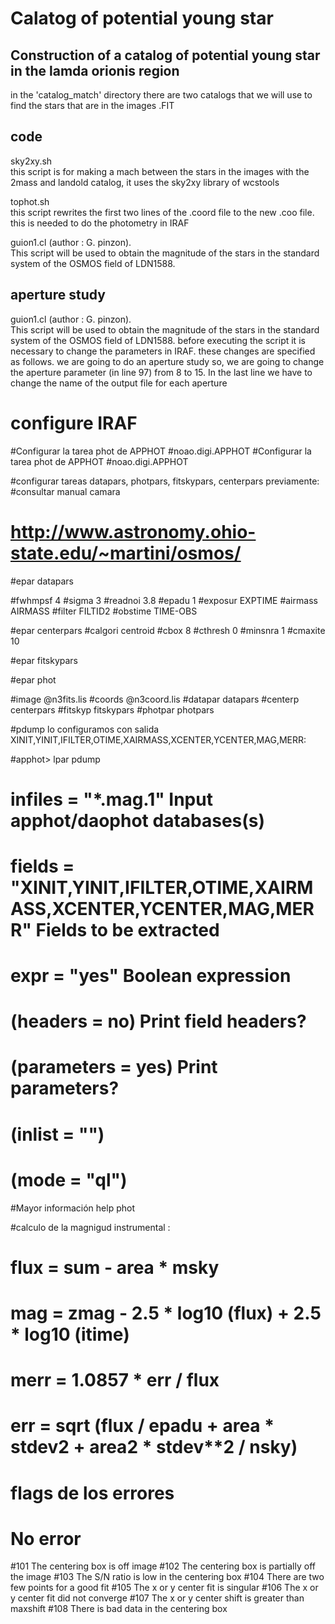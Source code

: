 # Calatog of potential young star
Construction of a catalog of potential young star in the lamda orionis region
--

in the 'catalog_match' directory there are two catalogs that we will use to find the stars that are in the images .FIT


code
--
sky2xy.sh\
this script is for making a mach between the stars in the images with the 2mass and landold catalog, it uses the sky2xy library of wcstools 

tophot.sh\
this script rewrites the first two lines of the .coord file to the new .coo file. this is needed to do the photometry in IRAF

guion1.cl (author : G. pinzon).\
This script will be used to obtain the magnitude of the stars in the standard system of the OSMOS field of LDN1588.



aperture study
--
guion1.cl (author : G. pinzon).\
This script will be used to obtain the magnitude of the stars in the standard system of the OSMOS field of LDN1588.
before executing the script it is necessary to change the parameters in IRAF. these changes are specified as follows.
we are going to do an aperture study so, we are going to change the aperture parameter (in line 97) from 8 to 15. In the last line we have to change the name of the output file for each aperture   

# configure IRAF

#Configurar la tarea phot de APPHOT
#noao.digi.APPHOT
#Configurar la tarea phot de APPHOT
#noao.digi.APPHOT

#configurar tareas datapars, photpars, fitskypars, centerpars previamente:
#consultar manual camara
# http://www.astronomy.ohio-state.edu/~martini/osmos/

#epar datapars

#fwhmpsf 4
#sigma 3
#readnoi 3.8
#epadu 1
#exposur EXPTIME
#airmass AIRMASS
#filter FILTID2
#obstime TIME-OBS

#epar centerpars
#calgori centroid
#cbox 8
#cthresh 0
#minsnra 1
#cmaxite 10


#epar fitskypars

#epar phot

#image @n3fits.lis
#coords @n3coord.lis
#datapar datapars
#centerp centerpars
#fitskyp fitskypars
#photpar photpars

#pdump  lo configuramos con salida XINIT,YINIT,IFILTER,OTIME,XAIRMASS,XCENTER,YCENTER,MAG,MERR:

#apphot> lpar pdump
#      infiles = "*.mag.1"       Input apphot/daophot databases(s)
#       fields = "XINIT,YINIT,IFILTER,OTIME,XAIRMASS,XCENTER,YCENTER,MAG,MERR" Fields to be extracted
#         expr = "yes"           Boolean expression
#     (headers = no)             Print field headers?
#  (parameters = yes)            Print parameters?
#      (inlist = "")             
#        (mode = "ql")    


#Mayor información help phot

#calculo de la magnigud instrumental :

# flux = sum - area * msky
#         mag = zmag - 2.5 * log10 (flux) + 2.5 * log10 (itime)
#        merr = 1.0857 * err / flux
#         err = sqrt (flux / epadu + area * stdev**2 + area**2 * stdev**2 / nsky)
# flags de los errores
#           No error
#101       The centering box is off image
#102       The centering box is partially off the image
#103       The S/N ratio is low in the centering box
#104       There are two few points for a good fit
#105       The x or y center fit is singular
#106       The x or y center fit did not converge
#107       The x or y center shift is greater than maxshift
#108       There is bad data in the centering box




